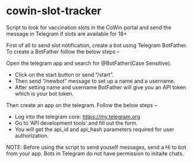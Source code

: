 # cowin-slot-tracker
Script to look for vaccination slots in the CoWin portal and send the message in Telegram if slots are available for 18+

First of all to send slot notification, create a bot using Telegram BotFather. To create a BotFather follow the below steps –

Open the telegram app and search for @BotFather(Case Sensitive).
* Click on the start button or send “/start”.
* Then send “/newbot” message to set up a name and a username.
* After setting name and username BotFather will give you an API token which is your bot token.

Then create an app on the telegram. Follow the below steps –
* Log into the telegram core: https://my.telegram.org
* Go to ‘API development tools’ and fill out the form.
* You will get the api_id and api_hash parameters required for user authorization.

NOTE: Before using the script to send youself messages, send a Hi to bot from your app. Bots in Telegram do not have permission to initaite chats.
